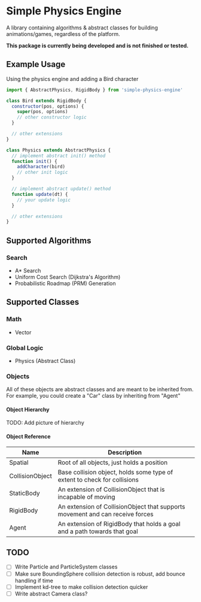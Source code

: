 # Simple Physics Engine

A library containing algorithms & abstract classes for building animations/games, regardless of the platform.

**This package is currently being developed and is not finished or tested.**

## Example Usage

Using the physics engine and adding a Bird character

```javascript
import { AbstractPhysics, RigidBody } from 'simple-physics-engine'

class Bird extends RigidBody {
  constructor(pos, options) {
    super(pos, options)
    // other constructor logic
  }

  // other extensions
}

class Physics extends AbstractPhysics {
  // implement abstract init() method
  function init() {
    addCharacter(bird)
    // other init logic
  }

  // implement abstract update() method
  function update(dt) {
    // your update logic
  }

  // other extensions
}
```

## Supported Algorithms

### Search

- A\* Search
- Uniform Cost Search (Dijkstra's Algorithm)
- Probabilistic Roadmap (PRM) Generation

## Supported Classes

### Math

- Vector

### Global Logic

- Physics (Abstract Class)

### Objects

All of these objects are abstract classes and are meant to be inherited from. For example, you could create a "Car" class by inheriting from "Agent"

#### Object Hierarchy

TODO: Add picture of hierarchy

#### Object Reference

| Name            | Description                                                                   |
| --------------- | ----------------------------------------------------------------------------- |
| Spatial         | Root of all objects, just holds a position                                    |
| CollisionObject | Base collision object, holds some type of extent to check for collisions      |
| StaticBody      | An extension of CollisionObject that is incapable of moving                   |
| RigidBody       | An extension of CollisionObject that supports movement and can receive forces |
| Agent           | An extension of RigidBody that holds a goal and a path towards that goal      |

## TODO

- [ ] Write Particle and ParticleSystem classes
- [ ] Make sure BoundingSphere collision detection is robust, add bounce handling if time
- [ ] Implement kd-tree to make collision detection quicker
- [ ] Write abstract Camera class?
